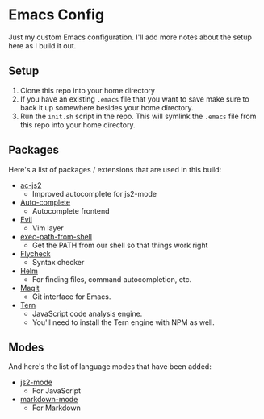 # Emacs Config

Just my custom Emacs configuration. I'll add more notes about the setup here as I build it out.

## Setup

1. Clone this repo into your home directory
2. If you have an existing `.emacs` file that you want to save make sure to back it up somewhere besides your home directory.
3. Run the `init.sh` script in the repo. This will symlink the `.emacs` file from this repo into your home directory.

## Packages

Here's a list of packages / extensions that are used in this build:

- [ac-js2](https://github.com/ScottyB/ac-js2)
  - Improved autocomplete for js2-mode
- [Auto-complete](https://github.com/auto-complete/auto-complete)
  - Autocomplete frontend
- [Evil](https://github.com/emacs-evil/evil)
  - Vim layer
- [exec-path-from-shell](https://github.com/purcell/exec-path-from-shell)
  - Get the PATH from our shell so that things work right
- [Flycheck](http://flycheck.org)
  - Syntax checker
- [Helm](https://emacs-helm.github.io/helm/)
  - For finding files, command autocompletion, etc.
- [Magit](https://magit.vc/)
  - Git interface for Emacs.
- [Tern](http://ternjs.net/doc/manual.html#emacs)
  - JavaScript code analysis engine.
  - You'll need to install the Tern engine with NPM as well.
  
## Modes

And here's the list of language modes that have been added:

- [js2-mode](https://github.com/mooz/js2-mode)
  - For JavaScript
- [markdown-mode](http://jblevins.org/projects/markdown-mode/)
  - For Markdown

